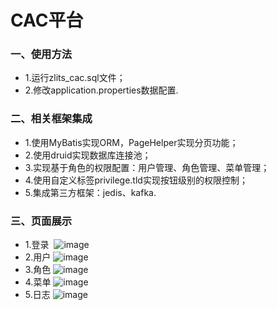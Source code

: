 # CAC平台
### 一、使用方法
* 1.运行zlits_cac.sql文件；
* 2.修改application.properties数据配置.

### 二、相关框架集成
* 1.使用MyBatis实现ORM，PageHelper实现分页功能；
* 2.使用druid实现数据库连接池；
* 3.实现基于角色的权限配置：用户管理、角色管理、菜单管理；
* 4.使用自定义标签privilege.tld实现按钮级别的权限控制；
* 5.集成第三方框架：jedis、kafka.

### 三、页面展示
* 1.登录
<img data-canonical-src="https://github.com/o99o/CAC_SpringBoot/tree/master/src/main/resources/static/readme/1.login.png"></img>
![image](https://github.com/o99o/CAC_SpringBoot/tree/master/src/main/resources/static/readme/1.login.png)
* 2.用户
![image](https://github.com/o99o/CAC_SpringBoot/tree/master/src/main/resources/static/readme/2.user.png)
* 3.角色
![image](https://github.com/o99o/CAC_SpringBoot/tree/master/src/main/resources/static/readme/3.role.png)
* 4.菜单
![image](https://github.com/o99o/CAC_SpringBoot/tree/master/src/main/resources/static/readme/4.menu.png)
* 5.日志
![image](https://github.com/o99o/CAC_SpringBoot/tree/master/src/main/resources/static/readme/5.log.png)
